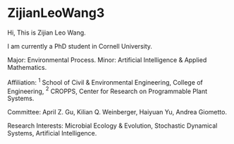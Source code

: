 # ZijianLeoWang3

Hi, This is Zijian Leo Wang. 

I am currently a PhD student in Cornell University. 

Major: Environmental Process. Minor: Artificial Intelligence & Applied Mathematics.

Affiliation: $^1$ School of Civil & Environmental Engineering, College of Engineering, $^2$ CROPPS, Center for Research on Programmable Plant Systems.

Committee: April Z. Gu, Kilian Q. Weinberger, Haiyuan Yu, Andrea Giometto.

Research Interests: Microbial Ecology & Evolution, Stochastic Dynamical Systems, Artificial Intelligence.
